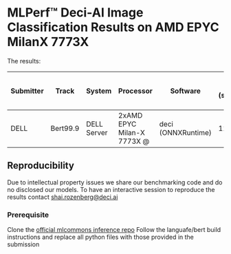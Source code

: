 # MLPerf™ Deci-AI Image Classification Results on AMD EPYC MilanX 7773X

The results:

| Submitter | Track | System      | 	Processor                 | Software           | Offline (samples/s) | 	SQuAD v1.1 F1 Score |
|-----------|--------|-----|----------------------------|--------------------|---------------------|------------------------------|
| DELL        | Bert99.9 | DELL Server | 2xAMD EPYC Milan-X 7773X @ | deci (ONNXRuntime) |      111.403       |         91.09              |

## Reproducibility
Due to intellectual property issues we share our benchmarking code and do no disclosed our models. 
To have an interactive session to reproduce the results contact shai.rozenberg@deci.ai


### Prerequisite
Clone the [official mlcommons inference repo](https://github.com/mlcommons/inference/tree/r2.1/language/bert)
Follow the languafe/bert build instructions and replace all python files with those provided in the submission

